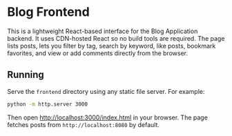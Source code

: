 # Blog Frontend

This is a lightweight React-based interface for the Blog Application backend. It uses CDN-hosted React so no build tools are required. The page lists posts, lets you filter by tag, search by keyword, like posts, bookmark favorites, and view or add comments directly from the browser.

## Running

Serve the `frontend` directory using any static file server. For example:

```sh
python -m http.server 3000
```

Then open [http://localhost:3000/index.html](http://localhost:3000/index.html) in your browser. The page fetches posts from `http://localhost:8080` by default.
